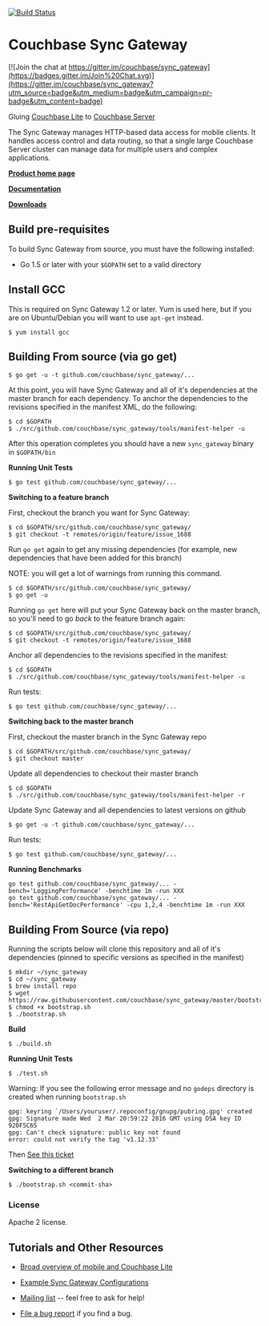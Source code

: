 [![Build Status](http://drone.couchbase.io/api/badges/couchbase/sync_gateway/status.svg)](http://drone.couchbase.io/couchbase/sync_gateway)

# Couchbase Sync Gateway

[![Join the chat at https://gitter.im/couchbase/sync_gateway](https://badges.gitter.im/Join%20Chat.svg)](https://gitter.im/couchbase/sync_gateway?utm_source=badge&utm_medium=badge&utm_campaign=pr-badge&utm_content=badge)

Gluing [Couchbase Lite][COUCHBASE_LITE] to [Couchbase Server][COUCHBASE_SERVER]

The Sync Gateway manages HTTP-based data access for mobile clients. It handles access control and data routing, so that a single large Couchbase Server cluster can manage data for multiple users and complex applications.

[**Product home page**](http://www.couchbase.com/mobile)

[**Documentation**](http://developer.couchbase.com/mobile/develop/guides/sync-gateway/index.html)

[**Downloads**](http://www.couchbase.com/download#cb-mobile)

## Build pre-requisites

To build Sync Gateway from source, you must have the following installed:

* Go 1.5 or later with your `$GOPATH` set to a valid directory

## Install GCC

This is required on Sync Gateway 1.2 or later.  Yum is used here, but if you are on Ubuntu/Debian you will want to use `apt-get` instead.

```
$ yum install gcc
```

## Building From source (via go get)

```
$ go get -u -t github.com/couchbase/sync_gateway/...
```

At this point, you will have Sync Gateway and all of it's dependencies at the master branch for each dependency.  To anchor the dependencies to the revisions specified in the manifest XML, do the following:

```
$ cd $GOPATH
$ ./src/github.com/couchbase/sync_gateway/tools/manifest-helper -u
```

After this operation completes you should have a new `sync_gateway` binary in `$GOPATH/bin`

**Running Unit Tests**

```
$ go test github.com/couchbase/sync_gateway/...
```

**Switching to a feature branch**

First, checkout the branch you want for Sync Gateway:

```
$ cd $GOPATH/src/github.com/couchbase/sync_gateway/
$ git checkout -t remotes/origin/feature/issue_1688
```

Run `go get` again to get any missing dependencies (for example, new dependencies that have been added for this branch)

NOTE: you will get a lot of warnings from running this command.

```
$ cd $GOPATH/src/github.com/couchbase/sync_gateway/
$ go get -u 
```

Running `go get` here will put your Sync Gateway back on the master branch, so you'll need to go *back* to the feature branch again:

```
$ cd $GOPATH/src/github.com/couchbase/sync_gateway/
$ git checkout -t remotes/origin/feature/issue_1688
```

Anchor all dependencies to the revisions specified in the manifest:

```
$ cd $GOPATH
$ ./src/github.com/couchbase/sync_gateway/tools/manifest-helper -u
```

Run tests:

```
$ go test github.com/couchbase/sync_gateway/...
```

**Switching back to the master branch**

First, checkout the master branch in the Sync Gateway repo

```
$ cd $GOPATH/src/github.com/couchbase/sync_gateway/
$ git checkout master
```

Update all dependencies to checkout their master branch

```
$ cd $GOPATH
$ ./src/github.com/couchbase/sync_gateway/tools/manifest-helper -r
```

Update Sync Gateway and all dependencies to latest versions on github

```
$ go get -u -t github.com/couchbase/sync_gateway/...
```

Run tests:

```
$ go test github.com/couchbase/sync_gateway/...
```

**Running Benchmarks**

```
go test github.com/couchbase/sync_gateway/... -bench='LoggingPerformance' -benchtime 1m -run XXX
go test github.com/couchbase/sync_gateway/... -bench='RestApiGetDocPerformance' -cpu 1,2,4 -benchtime 1m -run XXX
```

## Building From Source (via repo)

Running the scripts below will clone this repository and all of it's dependencies (pinned to specific versions as specified in the manifest)

```
$ mkdir ~/sync_gateway
$ cd ~/sync_gateway
$ brew install repo
$ wget https://raw.githubusercontent.com/couchbase/sync_gateway/master/bootstrap.sh
$ chmod +x bootstrap.sh
$ ./bootstrap.sh
```

**Build**

```
$ ./build.sh
```

**Running Unit Tests**

```
$ ./test.sh
```

Warning: If you see the following error message and no `godeps` directory is created when running `bootstrap.sh` 

```
gpg: keyring `/Users/youruser/.repoconfig/gnupg/pubring.gpg' created
gpg: Signature made Wed  2 Mar 20:59:22 2016 GMT using DSA key ID 920F5C65
gpg: Can't check signature: public key not found
error: could not verify the tag 'v1.12.33'
```

Then [See this ticket](https://github.com/couchbase/sync_gateway/issues/1654) 

**Switching to a different branch**

```
$ ./bootstrap.sh <commit-sha>
```

### License

Apache 2 license.

## Tutorials and Other Resources

* [Broad overview of mobile and Couchbase Lite](https://github.com/couchbase/mobile)

* [Example Sync Gateway Configurations](https://github.com/couchbase/sync_gateway/wiki/Example-Configs)

* [Mailing list][MAILING_LIST] -- feel free to ask for help!

* [File a bug report][ISSUE_TRACKER] if you find a bug.


[COUCHBASE_LITE]: https://github.com/couchbase/couchbase-lite-ios
[COUCHDB]: http://couchdb.apache.org
[COUCHDB_API]: http://wiki.apache.org/couchdb/Complete_HTTP_API_Reference
[COUCHBASE_SERVER]: http://www.couchbase.com/couchbase-server/overview
[WALRUS]: https://github.com/couchbaselabs/walrus
[HTTPIE]: http://httpie.org
[MAILING_LIST]: https://groups.google.com/forum/?fromgroups#!forum/mobile-couchbase
[ISSUE_TRACKER]: https://github.com/couchbase/sync_gateway/issues?state=open
[MAC_STABLE_BUILD]: http://cbfs-ext.hq.couchbase.com/mobile/SyncGateway/SyncGateway-Mac.zip
